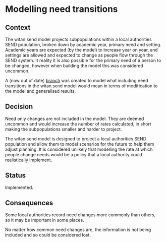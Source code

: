 # Modelling need transitions

## Context

The witan.send model projects subpopulations within a local authorities SEND population, broken down by academic year, primary need and setting. Academic years are expected (by the model) to increase year on year, and settings are allowed and expected to change as people flow through the SEND system. It reality it is also possible for the primary need of a person to be changed, however when building the model this was considered uncommon.

A (now out of date) [branch](https://github.com/MastodonC/witan.send/pull/175) was created to model what including need transitions in the witan.send model would mean in terms of modification to the model and generalised results.

## Decision

Need only changes are not included in the model. They are deemed uncommon and would increase the number of rates calculated, in short making the subpopulations smaller and harder to project.

The witan.send model is designed to project a local authorities SEND population and allow them to model scenarios for the future to help them adjust planning. It is considered unlikely that modelling the rate at which people change needs would be a policy that a local authority could realistically implement.

## Status

Implemented.

## Consequences

Some local authorities record need changes more commonly than others, so it may be important in some places. 

No matter how common need changes are, the information is not being included and so could be considered lost.

